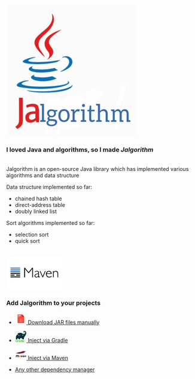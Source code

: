 <img src="readme_files/jalgorithm.jpg" alt="" width="350" height="350"/>

### I loved Java and algorithms, so I made _Jalgorithm_
<br>
Jalgorithm is an open-source Java library which has implemented various algorithms and data structure
<br>

Data structure implemented so far:
 
- chained hash table
- direct-address table
- doubly linked list

Sort algorithms implemented so far:

- selection sort
- quick sort

<br>

<img src="readme_files/maven.jpg" alt="" width="150"/>

### Add Jalgorithm to your projects

- [<img src="readme_files/jar.png" width="30"/> Download JAR files manually](https://repo1.maven.org/maven2/io/github/muhammadkarbalaee/jalgorithm/)

- [<img src="readme_files/gradle.jpg" width="30"/> Inject via Gradle](https://repo1.maven.org/maven2/io/github/muhammadkarbalaee/jalgorithm/)

- [<img src="readme_files/maven-logo.png" width="30"/> Inject via Maven](https://repo1.maven.org/maven2/io/github/muhammadkarbalaee/jalgorithm/)

- [Any other dependency manager](https://repo1.maven.org/maven2/io/github/muhammadkarbalaee/jalgorithm/)